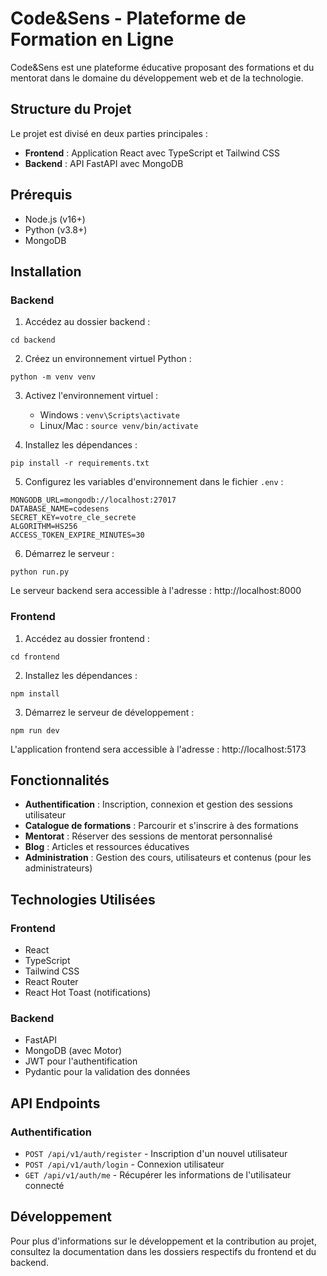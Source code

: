 # Code&Sens - Plateforme de Formation en Ligne

Code&Sens est une plateforme éducative proposant des formations et du mentorat dans le domaine du développement web et de la technologie.

## Structure du Projet

Le projet est divisé en deux parties principales :

- **Frontend** : Application React avec TypeScript et Tailwind CSS
- **Backend** : API FastAPI avec MongoDB

## Prérequis

- Node.js (v16+)
- Python (v3.8+)
- MongoDB

## Installation

### Backend

1. Accédez au dossier backend :
```
cd backend
```

2. Créez un environnement virtuel Python :
```
python -m venv venv
```

3. Activez l'environnement virtuel :
   - Windows : `venv\Scripts\activate`
   - Linux/Mac : `source venv/bin/activate`

4. Installez les dépendances :
```
pip install -r requirements.txt
```

5. Configurez les variables d'environnement dans le fichier `.env` :
```
MONGODB_URL=mongodb://localhost:27017
DATABASE_NAME=codesens
SECRET_KEY=votre_cle_secrete
ALGORITHM=HS256
ACCESS_TOKEN_EXPIRE_MINUTES=30
```

6. Démarrez le serveur :
```
python run.py
```

Le serveur backend sera accessible à l'adresse : http://localhost:8000

### Frontend

1. Accédez au dossier frontend :
```
cd frontend
```

2. Installez les dépendances :
```
npm install
```

3. Démarrez le serveur de développement :
```
npm run dev
```

L'application frontend sera accessible à l'adresse : http://localhost:5173

## Fonctionnalités

- **Authentification** : Inscription, connexion et gestion des sessions utilisateur
- **Catalogue de formations** : Parcourir et s'inscrire à des formations
- **Mentorat** : Réserver des sessions de mentorat personnalisé
- **Blog** : Articles et ressources éducatives
- **Administration** : Gestion des cours, utilisateurs et contenus (pour les administrateurs)

## Technologies Utilisées

### Frontend
- React
- TypeScript
- Tailwind CSS
- React Router
- React Hot Toast (notifications)

### Backend
- FastAPI
- MongoDB (avec Motor)
- JWT pour l'authentification
- Pydantic pour la validation des données

## API Endpoints

### Authentification
- `POST /api/v1/auth/register` - Inscription d'un nouvel utilisateur
- `POST /api/v1/auth/login` - Connexion utilisateur
- `GET /api/v1/auth/me` - Récupérer les informations de l'utilisateur connecté

## Développement

Pour plus d'informations sur le développement et la contribution au projet, consultez la documentation dans les dossiers respectifs du frontend et du backend.
